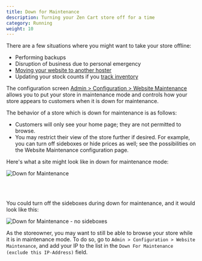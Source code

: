 ```yaml
---
title: Down for Maintenance 
description: Turning your Zen Cart store off for a time
category: Running
weight: 10
---
```


There are a few situations where you might want to take your store offline: 

- Performing backups 
- Disruption of business due to personal emergency
- [Moving your website to another hoster](/user/installing/change_hoster/)
- Updating your stock counts if you [track inventory](/user/running/stock/) 

The configuration screen [Admin > Configuration > Website Maintenance](/user/admin_pages/configuration/configuration_websitemaintenance/) allows you to put your store in maintenance mode and controls how your store appears to customers when it is down for maintenance.

The behavior of a store which is down for maintenance is as follows:

- Customers will only see your home page; they are not permitted to browse.
- You may restrict their view of the store further if desired.  For example, you can turn off sideboxes or hide prices as well; see the possibilities on the Website Maintenance configuration page. 

Here's what a site might look like in down for maintenance mode: 

![Down for Maintenance](/images/dfm1.png)

<br><br>

You could turn off the sideboxes during down for maintenance, and it would look like this:

![Down for Maintenance - no sideboxes](/images/dfm2.png)

As the storeowner, you may want to still be able to browse your store while it is in maintenance mode.  To do so, go to `Admin > Configuration > Website Maintenance`, and add your IP to the list in the `Down For Maintenance (exclude this IP-Address)` field.
